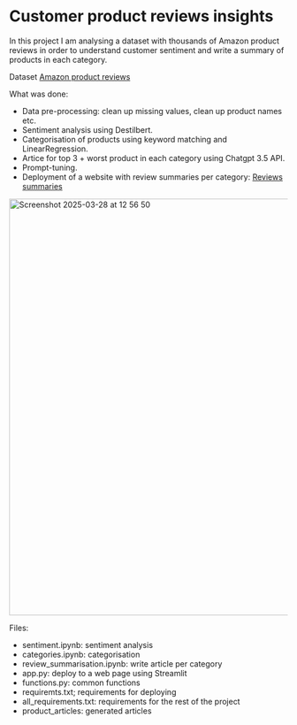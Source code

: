 # Customer product reviews insights

In this project I am analysing a dataset with thousands of Amazon product reviews in order to understand customer sentiment and write a summary of products in each category. 

Dataset [Amazon product reviews](https://project-nlp-business-case-automated-customers-reviews-i9hz7yj4.streamlit.app/)

What was done:
- Data pre-processing: clean up missing values, clean up product names etc. 
- Sentiment analysis using Destilbert.
- Categorisation of products using keyword matching and LinearRegression.
- Artice for top 3 + worst product in each category using Chatgpt 3.5 API.
- Prompt-tuning.
- Deployment of a website with review summaries per category: [Reviews summaries](https://project-nlp-business-case-automated-customers-reviews-i9hz7yj4.streamlit.app/)

<img width="753" alt="Screenshot 2025-03-28 at 12 56 50" src="https://github.com/user-attachments/assets/8a48c549-31f6-4253-97c6-51b251956dd7" />


Files: 
- sentiment.ipynb: sentiment analysis
- categories.ipynb: categorisation
- review_summarisation.ipynb: write article per category
- app.py: deploy to a web page using Streamlit
- functions.py: common functions 
- requiremts.txt; requirements for deploying
- all_requirements.txt: requirements for the rest of the project
- product_articles: generated articles
